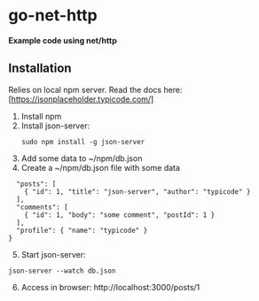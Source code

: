 # go-net-http

#### Example code using net/http

## Installation
Relies on local npm server. Read the docs here:  [https://jsonplaceholder.typicode.com/]

1) Install npm
2) Install json-server:
    ```
    sudo npm install -g json-server
    ```
3) Add some data to ~/npm/db.json
4) Create a ~/npm/db.json file with some data
```{
  "posts": [
    { "id": 1, "title": "json-server", "author": "typicode" }
  ],
  "comments": [
    { "id": 1, "body": "some comment", "postId": 1 }
  ],
  "profile": { "name": "typicode" }
}
```
5) Start json-server:  
```
json-server --watch db.json
```
6) Access in browser:  http://localhost:3000/posts/1
  
    
    
